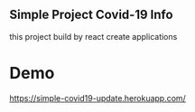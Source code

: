 ## Simple Project Covid-19 Info

this project build by react create applications

# Demo
https://simple-covid19-update.herokuapp.com/

